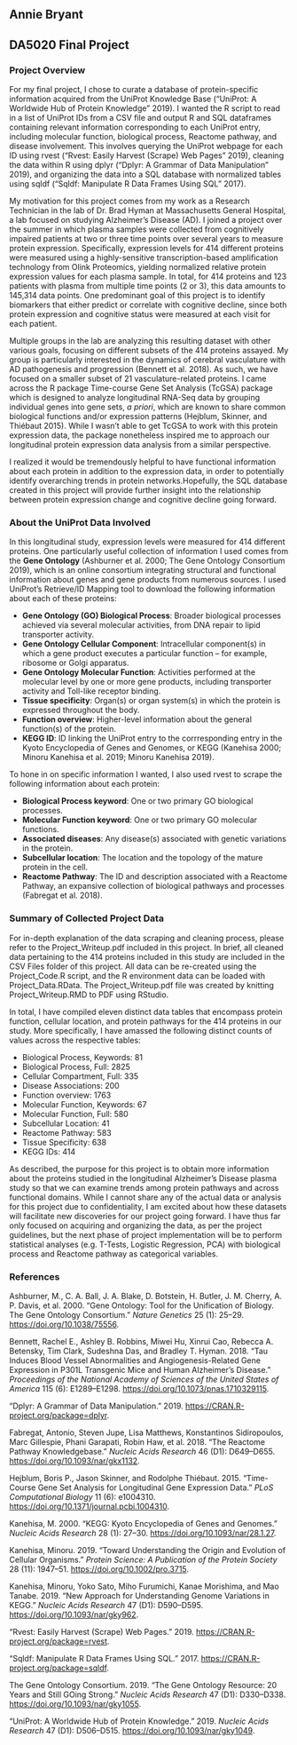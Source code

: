 Annie Bryant
------------

DA5020 Final Project
--------------------

### Project Overview

For my final project, I chose to curate a database of protein-specific
information acquired from the UniProt Knowledge Base (“UniProt: A
Worldwide Hub of Protein Knowledge” 2019). I wanted the R script to read
in a list of UniProt IDs from a CSV file and output R and SQL dataframes
containing relevant information corresponding to each UniProt entry,
including molecular function, biological process, Reactome pathway, and
disease involvement. This involves querying the UniProt webpage for each
ID using rvest (“Rvest: Easily Harvest (Scrape) Web Pages” 2019),
cleaning the data within R using dplyr (“Dplyr: A Grammar of Data
Manipulation” 2019), and organizing the data into a SQL database with
normalized tables using sqldf (“Sqldf: Manipulate R Data Frames Using
SQL” 2017).

My motivation for this project comes from my work as a Research
Technician in the lab of Dr. Brad Hyman at Massachusetts General
Hospital, a lab focused on studying Alzheimer’s Disease (AD). I joined a
project over the summer in which plasma samples were collected from
cognitively impaired patients at two or three time points over several
years to measure protein expression. Specifically, expression levels for
414 different proteins were measured using a highly-sensitive
transcription-based amplification technology from Olink Proteomics,
yielding normalized relative protein expression values for each plasma
sample. In total, for 414 proteins and 123 patients with plasma from
multiple time points (2 or 3), this data amounts to 145,314 data points.
One predominant goal of this project is to identify biomarkers that
either predict or correlate with cognitive decline, since both protein
expression and cognitive status were measured at each visit for each
patient.

Multiple groups in the lab are analyzing this resulting dataset with
other various goals, focusing on different subsets of the 414 proteins
assayed. My group is particularly interested in the dynamics of cerebral
vasculature with AD pathogenesis and progression (Bennett et al. 2018).
As such, we have focused on a smaller subset of 21 vasculature-related
proteins. I came across the R package Time-course Gene Set Analysis
(TcGSA) package which is designed to analyze longitudinal RNA-Seq data
by grouping individual genes into gene sets, *a priori*, which are known
to share common biological functions and/or expression patterns (Hejblum,
Skinner, and Thiébaut 2015). While I wasn’t able to get TcGSA to
work with this protein expression data, the package nonetheless inspired me to approach our longitudinal
protein expression data analysis from a similar perspective.

I realized it would be tremendously helpful to have functional
information about each protein in addition to the expression data, in
order to potentially identify overarching trends in protein
networks.Hopefully, the SQL database created in this project will
provide further insight into the relationship between protein expression
change and cognitive decline going forward.

### About the UniProt Data Involved

In this longitudinal study, expression levels were measured for 414
different proteins. One particularly useful collection of information I
used comes from the **Gene Ontology** (Ashburner et al. 2000;
The Gene Ontology Consortium 2019), which is an online consortium
integrating structural and functional information about genes and gene
products from numerous sources. I used UniProt’s Retrieve/ID Mapping
tool to download the following information about each of these proteins:

-   **Gene Ontology (GO) Biological Process**: Broader biological
    processes achieved via several molecular activities, from DNA repair
    to lipid transporter activity.
-   **Gene Ontology Cellular Component**: Intracellular component(s) in
    which a gene product executes a particular function – for example,
    ribosome or Golgi apparatus.
-   **Gene Ontology Molecular Function**: Activities performed at the
    molecular level by one or more gene products, including transporter
    activity and Toll-like receptor binding.
-   **Tissue specificity**: Organ(s) or organ system(s) in which the
    protein is expressed throughout the body.
-   **Function overview**: Higher-level information about the general
    function(s) of the protein.
-   **KEGG ID**: ID linking the UniProt entry to the corrresponding
    entry in the Kyoto Encyclopedia of Genes and Genomes, or KEGG 
    (Kanehisa 2000; Minoru Kanehisa et al. 2019; Minoru Kanehisa 2019).

To hone in on specific information I wanted, I also used rvest to scrape
the following information about each protein:

-   **Biological Process keyword**: One or two primary GO biological
    processes.
-   **Molecular Function keyword**: One or two primary GO molecular
    functions.
-   **Associated diseases**: Any disease(s) associated with genetic
    variations in the protein.
-   **Subcellular location**: The location and the topology of the
    mature protein in the cell.
-   **Reactome Pathway**: The ID and description associated with a
    Reactome Pathway, an expansive collection of biological pathways and
    processes (Fabregat et al. 2018).

### Summary of Collected Project Data

For in-depth explanation of the data scraping and cleaning process,
please refer to the Project\_Writeup.pdf included in this project. In
brief, all cleaned data pertaining to the 414 proteins included in this
study are included in the CSV Files folder of this project. All data can
be re-created using the Project\_Code.R script, and the R environment
data can be loaded with Project\_Data.RData. The Project\_Writeup.pdf
file was created by knitting Project\_Writeup.RMD to PDF using RStudio.

In total, I have compiled eleven distinct data tables that encompass
protein function, cellular location, and protein pathways for the 414
proteins in our study. More specifically, I have amassed the following
distinct counts of values across the respective tables:

-   Biological Process, Keywords: 81
-   Biological Process, Full: 2825
-   Cellular Compartment, Full: 335
-   Disease Associations: 200
-   Function overview: 1763
-   Molecular Function, Keywords: 67
-   Molecular Function, Full: 580
-   Subcellular Location: 41
-   Reactome Pathway: 583
-   Tissue Specificity: 638
-   KEGG IDs: 414

As described, the purpose for this project is to obtain more information
about the proteins studied in the longitudinal Alzheimer’s Disease
plasma study so that we can examine trends among protein pathways and
across functional domains. While I cannot share any of the actual data
or analysis for this project due to confidentiality, I am excited about
how these datasets will facilitate new discoveries for our project going
forward. I have thus far only focused on acquiring and organizing the
data, as per the project guidelines, but the next phase of project
implementation will be to perform statistical analyses (e.g. T-Tests,
Logistic Regression, PCA) with biological process and Reactome pathway
as categorical variables.

### References

Ashburner, M., C. A. Ball, J. A. Blake, D. Botstein, H. Butler, J. M.
Cherry, A. P. Davis, et al. 2000. “Gene Ontology: Tool for the
Unification of Biology. The Gene Ontology Consortium.” *Nature Genetics*
25 (1): 25–29. <https://doi.org/10.1038/75556>.

Bennett, Rachel E., Ashley B. Robbins, Miwei Hu, Xinrui Cao, Rebecca A.
Betensky, Tim Clark, Sudeshna Das, and Bradley T. Hyman. 2018. “Tau
Induces Blood Vessel Abnormalities and Angiogenesis-Related Gene
Expression in P301L Transgenic Mice and Human Alzheimer’s Disease.”
*Proceedings of the National Academy of Sciences of the United States of
America* 115 (6): E1289–E1298.
<https://doi.org/10.1073/pnas.1710329115>.

“Dplyr: A Grammar of Data Manipulation.” 2019.
<https://CRAN.R-project.org/package=dplyr>.

Fabregat, Antonio, Steven Jupe, Lisa Matthews, Konstantinos
Sidiropoulos, Marc Gillespie, Phani Garapati, Robin Haw, et al. 2018.
“The Reactome Pathway Knowledgebase.” *Nucleic Acids Research* 46 (D1):
D649–D655. <https://doi.org/10.1093/nar/gkx1132>.

Hejblum, Boris P., Jason Skinner, and Rodolphe Thiébaut. 2015.
“Time-Course Gene Set Analysis for Longitudinal Gene Expression Data.”
*PLoS Computational Biology* 11 (6): e1004310.
<https://doi.org/10.1371/journal.pcbi.1004310>.

Kanehisa, M. 2000. “KEGG: Kyoto Encyclopedia of Genes and Genomes.”
*Nucleic Acids Research* 28 (1): 27–30.
<https://doi.org/10.1093/nar/28.1.27>.

Kanehisa, Minoru. 2019. “Toward Understanding the Origin and Evolution
of Cellular Organisms.” *Protein Science: A Publication of the Protein
Society* 28 (11): 1947–51. <https://doi.org/10.1002/pro.3715>.

Kanehisa, Minoru, Yoko Sato, Miho Furumichi, Kanae Morishima, and Mao
Tanabe. 2019. “New Approach for Understanding Genome Variations in
KEGG.” *Nucleic Acids Research* 47 (D1): D590–D595.
<https://doi.org/10.1093/nar/gky962>.

“Rvest: Easily Harvest (Scrape) Web Pages.” 2019.
<https://CRAN.R-project.org/package=rvest>.

“Sqldf: Manipulate R Data Frames Using SQL.” 2017.
<https://CRAN.R-project.org/package=sqldf>.

The Gene Ontology Consortium. 2019. “The Gene Ontology Resource: 20
Years and Still GOing Strong.” *Nucleic Acids Research* 47 (D1):
D330–D338. <https://doi.org/10.1093/nar/gky1055>.

“UniProt: A Worldwide Hub of Protein Knowledge.” 2019. *Nucleic Acids
Research* 47 (D1): D506–D515. <https://doi.org/10.1093/nar/gky1049>.
